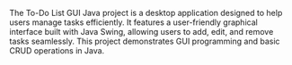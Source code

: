 The To-Do List GUI Java project is a desktop application designed to help users manage tasks efficiently. It features a user-friendly graphical interface built with Java Swing, allowing users to add, edit, and remove tasks seamlessly. This project demonstrates GUI programming and basic CRUD operations in Java.
